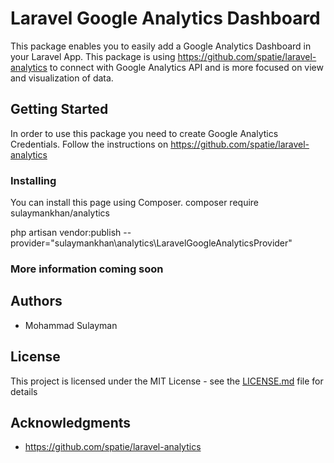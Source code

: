 # Laravel Google Analytics Dashboard

This package enables you to easily add a Google Analytics Dashboard in your Laravel App. This package is using https://github.com/spatie/laravel-analytics to connect with Google Analytics API and is more focused on view and visualization of data.

## Getting Started

In order to use this package you need to create Google Analytics Credentials. Follow the instructions on https://github.com/spatie/laravel-analytics


### Installing

You can install this page using Composer.
composer require sulaymankhan/analytics

php artisan vendor:publish --provider="sulaymankhan\analytics\LaravelGoogleAnalyticsProvider"

### More information coming soon


## Authors

* Mohammad Sulayman


## License

This project is licensed under the MIT License - see the [LICENSE.md](LICENSE.md) file for details

## Acknowledgments

* https://github.com/spatie/laravel-analytics

